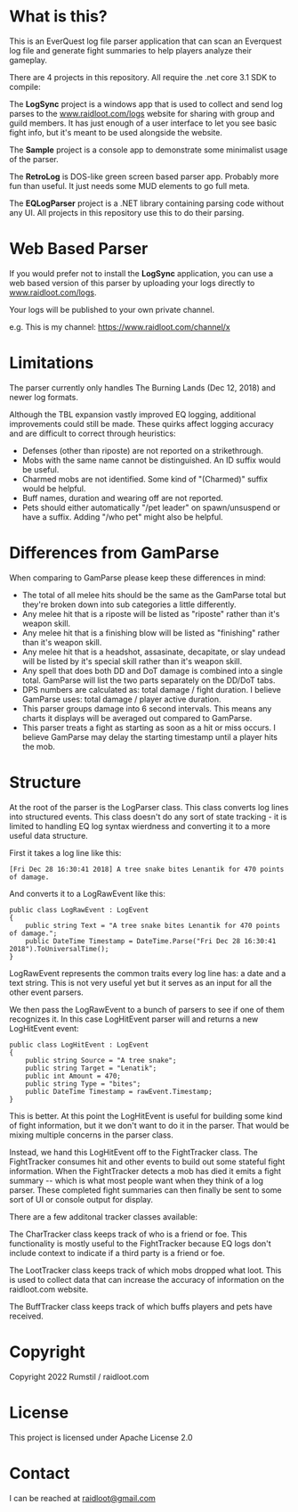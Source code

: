 # What is this?

This is an EverQuest log file parser application that can scan an Everquest log file and generate fight summaries to help players analyze their gameplay.

There are 4 projects in this repository. All require the .net core 3.1 SDK to compile:

The **LogSync** project is a windows app that is used to collect and send log parses to the www.raidloot.com/logs website for sharing with group and guild members. It has just enough of a user interface to let you see basic fight info, but it's meant to be used alongside the website.

The **Sample** project is a console app to demonstrate some minimalist usage of the parser.

The **RetroLog** is DOS-like green screen based parser app. Probably more fun than useful. It just needs some MUD elements to go full meta.

The **EQLogParser** project is a .NET library containing parsing code without any UI. All projects in this repository use this to do their parsing.

# Web Based Parser

If you would prefer not to install the **LogSync** application, you can use a web based version of this parser by uploading your logs directly to www.raidloot.com/logs.

Your logs will be published to your own private channel.

e.g. This is my channel: https://www.raidloot.com/channel/x

# Limitations

The parser currently only handles The Burning Lands (Dec 12, 2018) and newer log formats.

Although the TBL expansion vastly improved EQ logging, additional improvements could still be made. These quirks affect logging accuracy and are difficult to correct through heuristics:

-   Defenses (other than riposte) are not reported on a strikethrough.
-   Mobs with the same name cannot be distinguished. An ID suffix would be useful.
-   Charmed mobs are not identified. Some kind of "(Charmed)" suffix would be helpful.
-   Buff names, duration and wearing off are not reported.
-   Pets should either automatically "/pet leader" on spawn/unsuspend or have a suffix. Adding "/who pet" might also be helpful.

# Differences from GamParse

When comparing to GamParse please keep these differences in mind:

-   The total of all melee hits should be the same as the GamParse total but they're broken down into sub categories a little differently.
-   Any melee hit that is a riposte will be listed as "riposte" rather than it's weapon skill.
-   Any melee hit that is a finishing blow will be listed as "finishing" rather than it's weapon skill.
-   Any melee hit that is a headshot, assasinate, decapitate, or slay undead will be listed by it's special skill rather than it's weapon skill.
-   Any spell that does both DD and DoT damage is combined into a single total. GamParse will list the two parts separately on the DD/DoT tabs.
-   DPS numbers are calculated as: total damage / fight duration. I believe GamParse uses: total damage / player active duration.
-   This parser groups damage into 6 second intervals. This means any charts it displays will be averaged out compared to GamParse.
-   This parser treats a fight as starting as soon as a hit or miss occurs. I believe GamParse may delay the starting timestamp until a player hits the mob.

# Structure

At the root of the parser is the LogParser class. This class converts log lines into structured events. This class doesn't do any sort of state tracking - it is limited to handling EQ log syntax wierdness and converting it to a more useful data structure.

First it takes a log line like this:

```
[Fri Dec 28 16:30:41 2018] A tree snake bites Lenantik for 470 points of damage.
```

And converts it to a LogRawEvent like this:

```
public class LogRawEvent : LogEvent
{
    public string Text = "A tree snake bites Lenantik for 470 points of damage.";
    public DateTime Timestamp = DateTime.Parse("Fri Dec 28 16:30:41 2018").ToUniversalTime();
}
```

LogRawEvent represents the common traits every log line has: a date and a text string. This is not very useful yet but it serves as an input for all the other event parsers.

We then pass the LogRawEvent to a bunch of parsers to see if one of them recognizes it. In this case LogHitEvent parser will and returns a new LogHitEvent event:

```
public class LogHitEvent : LogEvent
{
    public string Source = "A tree snake";
    public string Target = "Lenatik";
    public int Amount = 470;
    public string Type = "bites";
    public DateTime Timestamp = rawEvent.Timestamp;
}
```

This is better. At this point the LogHitEvent is useful for building some kind of fight information, but it we don't want to do it in the parser. That would be mixing multiple concerns in the parser class.

Instead, we hand this LogHitEvent off to the FightTracker class. The FightTracker consumes hit and other events to build out some stateful fight information. When the FightTracker detects a mob has died it emits a fight summary -- which is what most people want when they think of a log parser. These completed fight summaries can then finally be sent to some sort of UI or console output for display.

There are a few additonal tracker classes available:

The CharTracker class keeps track of who is a friend or foe. This functionality is mostly useful to the FightTracker because EQ logs don't include context to indicate if a third party is a friend or foe.

The LootTracker class keeps track of which mobs dropped what loot. This is used to collect data that can increase the accuracy of information on the raidloot.com website.

The BuffTracker class keeps track of which buffs players and pets have received.

# Copyright

Copyright 2022 Rumstil / raidloot.com

# License

This project is licensed under Apache License 2.0

# Contact

I can be reached at raidloot@gmail.com
